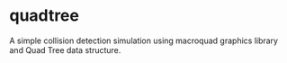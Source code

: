 # quadtree

A simple collision detection simulation using macroquad graphics library and Quad Tree data structure.
